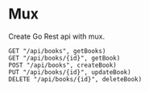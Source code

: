 # Mux

Create Go Rest api with mux.

```
GET "/api/books", getBooks)
GET "/api/books/{id}", getBook)
POST "/api/books", createBook)
PUT "/api/books/{id}", updateBook)
DELETE "/api/books/{id}", deleteBook)
```
